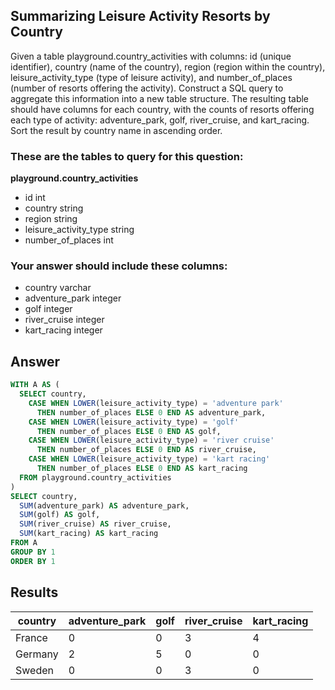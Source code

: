 ## Summarizing Leisure Activity Resorts by Country
 
Given a table playground.country_activities with columns: id (unique identifier), country (name of the country), region (region within the country), leisure_activity_type (type of leisure activity), and number_of_places (number of resorts offering the activity). Construct a SQL query to aggregate this information into a new table structure. The resulting table should have columns for each country, with the counts of resorts offering each type of activity: adventure_park, golf, river_cruise, and kart_racing. Sort the result by country name in ascending order.

### These are the tables to query for this question:
**playground.country_activities**
- id int
- country string
- region string
- leisure_activity_type string
- number_of_places int
### Your answer should include these columns:
- country varchar
- adventure_park integer
- golf integer
- river_cruise integer
- kart_racing integer

## Answer
```sql
WITH A AS (
  SELECT country,
    CASE WHEN LOWER(leisure_activity_type) = 'adventure park'
      THEN number_of_places ELSE 0 END AS adventure_park,
    CASE WHEN LOWER(leisure_activity_type) = 'golf'
      THEN number_of_places ELSE 0 END AS golf,
    CASE WHEN LOWER(leisure_activity_type) = 'river cruise'
      THEN number_of_places ELSE 0 END AS river_cruise,
    CASE WHEN LOWER(leisure_activity_type) = 'kart racing'
      THEN number_of_places ELSE 0 END AS kart_racing
  FROM playground.country_activities
)
SELECT country, 
  SUM(adventure_park) AS adventure_park, 
  SUM(golf) AS golf,
  SUM(river_cruise) AS river_cruise, 
  SUM(kart_racing) AS kart_racing
FROM A
GROUP BY 1
ORDER BY 1
```

## Results
| country | adventure_park | golf | river_cruise | kart_racing |
|---------|----------------|------|--------------|-------------|
| France  | 0              | 0    | 3            | 4           |
| Germany | 2              | 5    | 0            | 0           |
| Sweden  | 0              | 0    | 3            | 0           |